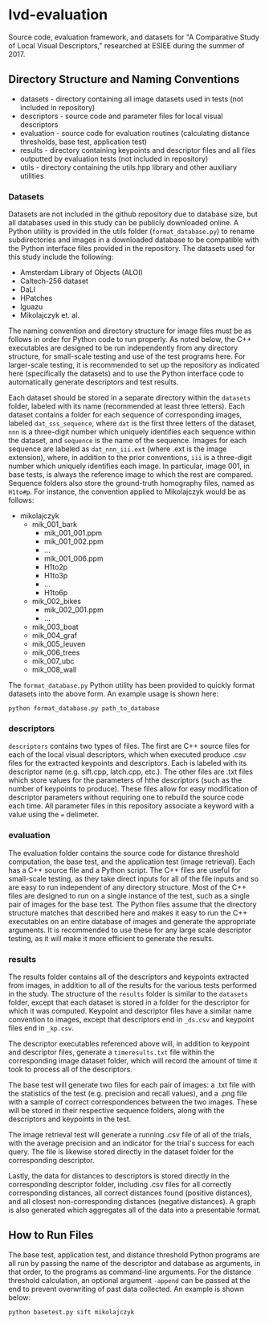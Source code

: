 # lvd-evaluation
Source code, evaluation framework, and datasets for "A Comparative Study of Local Visual Descriptors," researched at ESIEE during the summer of 2017.

## Directory Structure and Naming Conventions
- datasets - directory containing all image datasets used in tests (not included in repository)
- descriptors - source code and parameter files for local visual descriptors
- evaluation - source code for evaluation routines (calculating distance thresholds, base test, application test)
- results - directory containing keypoints and descriptor files and all files outputted by evaluation tests (not included in repository)
- utils - directory containing the utils.hpp library and other auxiliary utilities

### Datasets
Datasets are not included in the github repository due to database size, but all databases used in this study  can be publicly downloaded online. A Python utility is provided in the utils folder (`format_database.py`) to rename subdirectories and images in a downloaded database to be compatible with the Python interface files provided in the repository. The datasets used for this study include the following:
- Amsterdam Library of Objects (ALOI)
- Caltech-256 dataset
- DaLI
- HPatches
- Iguazu
- Mikolajczyk et. al.

The naming convention and directory structure for image files must be as follows in order for Python code to run properly. As noted below, the C++ executables are designed to be run independently from any directory structure, for small-scale testing and use of the test programs here. For larger-scale testing, it is recommended to set up the repository as indicated here (specifically the datasets) and to use the Python interface code to automatically generate descriptors and test results.

Each dataset should be stored in a separate directory within the `datasets` folder, labeled with its name (recommended at least three letters). Each dataset contains a folder for each sequence of corresponding images, labeled `dat_sss_sequence`, where `dat` is the first three letters of the dataset, `nnn` is a three-digit number which uniquely identifies each sequence within the dataset, and `sequence` is the name of the sequence. Images for each sequence are labeled as `dat_nnn_iii.ext` (where .ext is the image extension), where, in addition to the prior conventions, `iii` is a three-digit number which uniquely identifies each image. In particular, image 001, in base tests, is always the reference image to which the rest are compared. Sequence folders also store the ground-truth homography files, named as `H1to#p`. For instance, the convention applied to Mikolajczyk would be as follows:
- mikolajczyk
  - mik_001_bark
    - mik_001_001.ppm
    - mik_001_002.ppm
    - ...
    - mik_001_006.ppm
    - H1to2p
    - H1to3p
    - ...
    - H1to6p
  - mik_002_bikes
    - mik_002_001.ppm
    - ...
  - mik_003_boat
  - mik_004_graf
  - mik_005_leuven
  - mik_006_trees
  - mik_007_ubc
  - mik_008_wall

The `format_database.py` Python utility has been provided to quickly format datasets into the above form. An example usage is shown here:
```
python format_database.py path_to_database
```

### descriptors

`descriptors` contains two types of files. The first are C++ source files for each of the local visual descriptors, which when executed produce .csv files for the extracted keypoints and descriptors. Each is labeled with its descriptor name (e.g. sift.cpp, latch.cpp, etc.). The other files are .txt files which store values for the parameters of hthe descriptors (such as the number of keypoints to produce). These files allow for easy modification of descriptor parameters without requiring one to rebuild the source code each time. All parameter files in this repository associate a keyword with a value using the `=` delimeter.

### evaluation

The evaluation folder contains the source code for distance threshold computation, the base test, and the application test (image retrieval). Each has a C++ source file and a Python script. The C++ files are useful for small-scale testing, as they take direct inputs for all of the file inputs and so are easy to run independent of any directory structure. Most of the C++ files are designed to run on a single instance of the test, such as a single pair of images for the base test. The Python files assume that the directory structure matches that described here and makes it easy to run the C++ executables on an entire database of images and generate the appropriate arguments. It is recommended to use these for any large scale descriptor testing, as it will make it more efficient to generate the results.

### results

The results folder contains all of the descriptors and keypoints extracted from images, in addition to all of the results for the various tests performed in the study. The structure of the `results` folder is similar to the `datasets` folder, except that each dataset is stored in a folder for the descriptor for which it was computed. Keypoint and descriptor files have a similar name convention to images, except that descriptors end in `_ds.csv` and keypoint files end in `_kp.csv`.

The descriptor executables referenced above will, in addition to keypoint and descriptor files, generate a `timeresults.txt` file within the corresponding image dataset folder, which will record the amount of time it took to process all of the descriptors.

The base test will generate two files for each pair of images: a .txt file with the statistics of the test (e.g. precision and recall values), and a .png file with a sample of correct correspondences between the two images. These will be stored in their respective sequence folders, along with the descriptors and keypoints in the test.

The image retrieval test will generate a running .csv file of all of the trials, with the average precision and an indicator for the trial's success for each query. The file is likewise stored directly in the dataset folder for the corresponding descriptor.

Lastly, the data for distances to descriptors is stored directly in the corresponding descriptor folder, including .csv files for all correctly corresponding distances, all correct distances found (positive distances), and all closest non-corresponding distances (negative distances). A graph is also generated which aggregates all of the data into a presentable format.

## How to Run Files

The base test, application test, and distance threshold Python programs are all run by passing the name of the descriptor and database as arguments, in that order, to the programs as command-line arguments. For the distance threshold calculation, an optional argument `-append` can be passed at the end to prevent overwriting of past data collected. An example is shown below:
```
python basetest.py sift mikolajczyk
```

